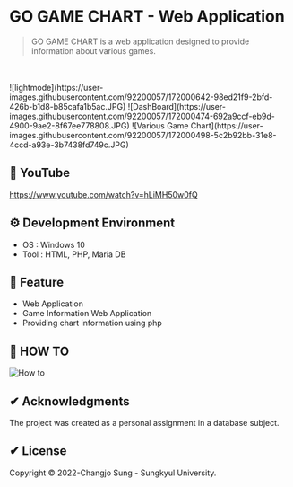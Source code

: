 # GO GAME CHART - Web Application  

>GO GAME CHART is a web application designed to provide information about various games.
<br> 
<br>
![lightmode](https://user-images.githubusercontent.com/92200057/172000642-98ed21f9-2bfd-426b-b1d8-b85cafa1b5ac.JPG)
![DashBoard](https://user-images.githubusercontent.com/92200057/172000474-692a9ccf-eb9d-4900-9ae2-8f67ee778808.JPG)
![Various Game Chart](https://user-images.githubusercontent.com/92200057/172000498-5c2b92bb-31e8-4ccd-a93e-3b7438fd749c.JPG)

## 📢 YouTube
https://www.youtube.com/watch?v=hLiMH50w0fQ

## ⚙ Development Environment
 * OS : Windows 10
 * Tool : HTML, PHP, Maria DB
 
## 🚀 Feature
 * Web Application 
 * Game Information Web Application 
 * Providing chart information using php

## 🚀 HOW TO 
![How to](https://user-images.githubusercontent.com/92200057/172000681-7fee749a-db99-4cf2-9576-d4cb24aab4b8.JPG)

## ✔ Acknowledgments
 The project was created as a personal assignment in a database subject.

## ✔ License
Copyright © 2022-Changjo Sung - Sungkyul University.
